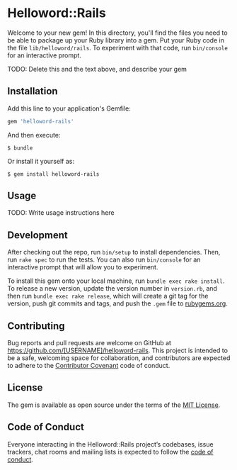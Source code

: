 # Helloword::Rails

Welcome to your new gem! In this directory, you'll find the files you need to be able to package up your Ruby library into a gem. Put your Ruby code in the file `lib/helloword/rails`. To experiment with that code, run `bin/console` for an interactive prompt.

TODO: Delete this and the text above, and describe your gem

## Installation

Add this line to your application's Gemfile:

```ruby
gem 'helloword-rails'
```

And then execute:

    $ bundle

Or install it yourself as:

    $ gem install helloword-rails

## Usage

TODO: Write usage instructions here

## Development

After checking out the repo, run `bin/setup` to install dependencies. Then, run `rake spec` to run the tests. You can also run `bin/console` for an interactive prompt that will allow you to experiment.

To install this gem onto your local machine, run `bundle exec rake install`. To release a new version, update the version number in `version.rb`, and then run `bundle exec rake release`, which will create a git tag for the version, push git commits and tags, and push the `.gem` file to [rubygems.org](https://rubygems.org).

## Contributing

Bug reports and pull requests are welcome on GitHub at https://github.com/[USERNAME]/helloword-rails. This project is intended to be a safe, welcoming space for collaboration, and contributors are expected to adhere to the [Contributor Covenant](http://contributor-covenant.org) code of conduct.

## License

The gem is available as open source under the terms of the [MIT License](https://opensource.org/licenses/MIT).

## Code of Conduct

Everyone interacting in the Helloword::Rails project’s codebases, issue trackers, chat rooms and mailing lists is expected to follow the [code of conduct](https://github.com/[USERNAME]/helloword-rails/blob/master/CODE_OF_CONDUCT.md).
